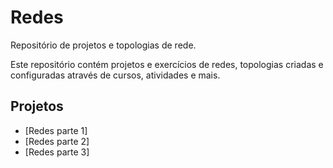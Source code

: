 # Redes
Repositório de projetos e topologias de rede.

Este repositório contém projetos e exercícios de redes, topologias criadas e configuradas através de cursos, atividades e mais.


## **Projetos**

- [Redes parte 1]
- [Redes parte 2]
- [Redes parte 3]



